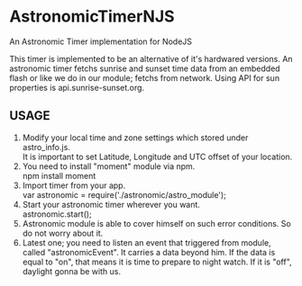 # AstronomicTimerNJS
An Astronomic Timer implementation for NodeJS

This timer is implemented to be an alternative of it's hardwared versions. 
An astronomic timer fetchs sunrise and sunset time data from an embedded flash or like we do in our module; fetchs from network. 
Using API for sun properties is api.sunrise-sunset.org. 

## USAGE

1. Modify your local time and zone settings which stored under astro_info.js.<br>
   It is important to set Latitude, Longitude and UTC offset of your location. <br>
2. You need to install "moment" module via npm.<br>
   npm install moment<br>
3. Import timer from your app.<br>
   var astronomic = require('./astronomic/astro_module');<br>
4. Start your astronomic timer wherever you want. <br>
   astronomic.start();<br>
5. Astronomic module is able to cover himself on such error conditions. So do not worry about it.<br>
6. Latest one; you need to listen an event that triggered from module, called "astronomicEvent". It carries a data beyond him. If the data is equal to "on", that means it is time to prepare to night watch. If it is "off", daylight gonna be with us.  <br>
